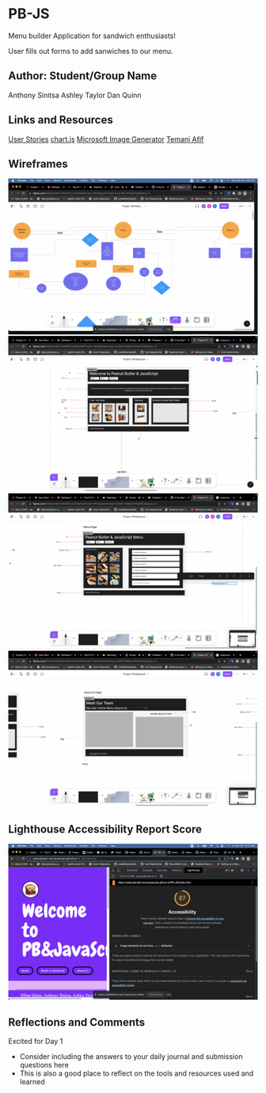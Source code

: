 # PB-JS

Menu builder Application for sandwich enthusiasts!

User fills out forms to add sanwiches to our menu.

## Author: Student/Group Name

Anthony Sinitsa
Ashley Taylor
Dan Quinn

## Links and Resources

[User Stories](https://trello.com/b/U0EfzBKJ/user-stories)
[chart.js](https://www.chartjs.org/)
[Microsoft Image Generator](https://www.bing.com/images/create/pb-26-j-sandwich-in-apocalypse/644af079a691428ea22a62fb07c68a9e?id=gFSB70shJDyDZ3Yd9r5AcA%3d%3d&view=detailv2&idpp=genimg&FORM=GCRIDP&ajaxhist=0&ajaxserp=0)
[Temani Afif](https://freefrontend.com/css-buttons/)

## Wireframes

![Domain Model](screenshots/Screenshot%202023-04-24%20at%204.22.08%20PM.png)
![Home](screenshots/Screenshot%202023-04-24%20at%201.44.59%20PM.png)
![Menu](screenshots/Screenshot%202023-04-24%20at%201.45.07%20PM.png)
![About Us](screenshots/Screenshot%202023-04-24%20at%201.45.03%20PM.png)

## Lighthouse Accessibility Report Score

![Lighthouse  Score](img/Screenshot%202023-04-28%20at%2010.12.37%20AM.png)

## Reflections and Comments

Excited for Day 1

* Consider including the answers to your daily journal and submission questions here
* This is also a good place to reflect on the tools and resources used and learned
